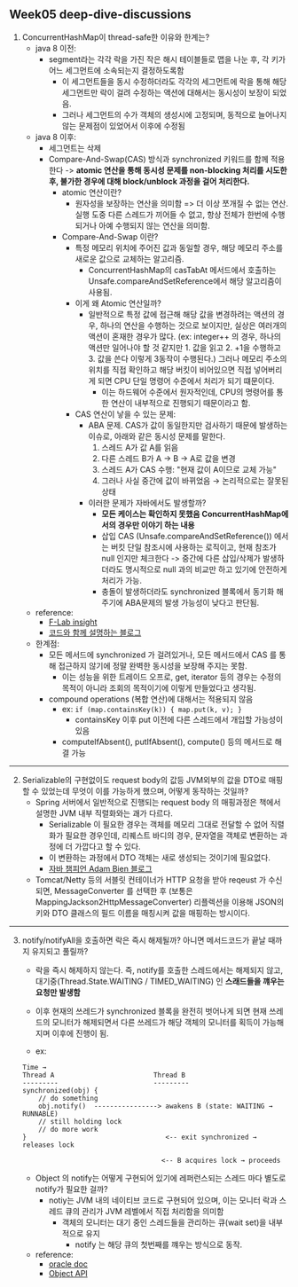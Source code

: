 ## Week05 deep-dive-discussions
1. ConcurrentHashMap이 thread-safe한 이유와 한계는?
   - java 8 이전:
     - segment라는 각각 락을 가진 작은 해시 테이블들로 맵을 나눈 후, 각 키가 어느 세그먼트에 소속되는지 결정하도록함 
       - 이 세그먼트들을 동시 수정하더라도 각각의 세그먼트에 락을 통해 해당 세그먼트만 락이 걸려 수정하는 액션에 대해서는 동시성이 보장이 되었음.
       - 그러나 세그먼트의 수가 객체의 생성시에 고정되며, 동적으로 늘어나지 않는 문제점이 있었어서 이후에 수정됨
   - java 8 이후:
     - 세그먼트는 삭제
     - Compare-And-Swap(CAS) 방식과 synchronized 키워드를 함께 적용한다 -> **atomic 연산을 통해 동시성 문제를 non-blocking 처리를 시도한 후, 불가한 경우에 대해 block/unblock 과정을 걸어 처리한다.**
       - atomic 연산이란?
         - 원자성을 보장하는 연산을 의미함 => 더 이상 쪼개질 수 없는 연산. 실행 도중 다른 스레드가 끼어들 수 없고, 항상 전체가 한번에 수행되거나 아예 수행되지 않는 연산을 의미함.
       - Compare-And-Swap 이란?
         - 특정 메모리 위치에 주어진 값과 동일할 경우, 해당 메모리 주소를 새로운 값으로 교체하는 알고리즘.
           - ConcurrentHashMap의 casTabAt 메서드에서 호출하는 Unsafe.compareAndSetReference에서 해당 알고리즘이 사용됨.
         - 이게 왜 Atomic 연산일까?
           - 일반적으로 특정 값에 접근해 해당 값을 변경하려는 액션의 경우, 하나의 연산을 수행하는 것으로 보이지만, 실상은 여러개의 액션이 혼재한 경우가 많다. (ex: integer++ 의 경우, 하나의 액션만 일어나야 할 것 같지만 1. 값을 읽고 2. +1을 수행하고 3. 값을 쓴다 이렇게 3동작이 수행된다.) 그러나 메모리 주소의 위치를 직접 확인하고 해당 버킷이 비어있으면 직접 넣어버리게 되면 CPU 단일 명령어 수준에서 처리가 되기 떄문이다.
             - 이는 하드웨어 수준에서 원자적인데, CPU의 명령어를 통한 연산이 내부적으로 진행되기 때문이라고 함.
         - CAS 연산이 낳을 수 있는 문제:
           - ABA 문제. CAS가 값이 동일한지만 검사하기 때문에 발생하는 이슈로, 아래와 같은 동시성 문제를 말한다.
             1. 스레드 A가 값 A를 읽음
             2. 다른 스레드 B가 A → B → A로 값을 변경
             3. 스레드 A가 CAS 수행: "현재 값이 A이므로 교체 가능"
             4. 그러나 사실 중간에 값이 바뀌었음 → 논리적으로는 잘못된 상태
           - 이러한 문제가 자바에서도 발생할까?
             - **모든 케이스는 확인하지 못했음 ConcurrentHashMap에서의 경우만 이야기 하는 내용**
             - 삽입 CAS (Unsafe.compareAndSetReference()) 에서는 버킷 단일 참조시에 사용하는 로직이고, 현재 참조가 null 인지만 체크한다 -> 중간에 다른 삽입/삭제가 발생하더라도 명시적으로 null 과의 비교만 하고 있기에 안전하게 처리가 가능.
             - 충돌이 발생하더라도 synchronized 블록에서 동기화 해주기에 ABA문제의 발생 가능성이 낮다고 판단됨.
   - reference:
     - [F-Lab insight](https://f-lab.kr/insight/java-synchronization-and-cas)
     - [코드와 함께 설명하는 블로그](https://curiousjinan.tistory.com/entry/java-concurrent-hash-map-cas)
   - 한계점:
     - 모든 메서드에 synchronized 가 걸려있거나, 모든 메서드에서 CAS 를 통해 접근하지 않기에 정말 완벽한 동시성을 보장해 주지는 못함.
       - 이는 성능을 위한 트레이드 오프로, get, iterator 등의 경우는 수정의 목적이 아니라 조회의 목적이기에 이렇게 만들었다고 생각됨.
     - compound operations (복합 연산)에 대해서는 적용되지 않음
       - ex: `if (map.containsKey(k)) { map.put(k, v); }`
         - containsKey 이후 put 이전에 다른 스레드에서 개입할 가능성이 있음
       - computeIfAbsent(), putIfAbsent(), compute() 등의 메서드로 해결 가능
        
---
2. Serializable의 구현없이도 request body의 값등 JVM외부의 값을 DTO로 매핑할 수 있었는데 무엇이 이를 가능하게 했으며, 어떻게 동작하는 것일까?
   - Spring 서버에서 일반적으로 진행되는 request body 의 매핑과정은 책에서 설명한 JVM 내부 직렬화와는 괘가 다르다.
     - Serializable 이 필요한 경우는 객체를 메모리 그대로 전달할 수 없어 직렬화가 필요한 경우인데, 리퀘스트 바디의 경우, 문자열을 객체로 변환하는 과정에 더 가깝다고 할 수 있다.
     - 이 변환하는 과정에서 DTO 객체는 새로 생성되는 것이기에 필요없다.
     - [자바 챔피언 Adam Bien 블로그](https://www.adam-bien.com/roller/abien/entry/do_jpa_entities_have_to)
   - Tomcat/Netty 등의 서블릿 컨테이너가 HTTP 요청을 받아 reqeust 가 수신되면, MessageConverter 를 선택한 후 (보통은 MappingJackson2HttpMessageConverter) 리플렉션을 이용해 JSON의 키와 DTO 클래스의 필드 이름을 매칭시켜 값을 매핑하는 방시이다.  

---
3. notify/notifyAll을 호출하면 락은 즉시 해제될까? 아니면 메서드코드가 끝날 때까지 유지되고 풀릴까?
   - 락을 즉시 해제하지 않는다. 즉, notify를 호출한 스레드에서는 해제되지 않고, 대기중(Thread.State.WAITING / TIMED_WAITING) 인 **스래드들을 꺠우는 요청만 발생함**
   - 이후 현재의 쓰레드가 synchronized 블록을 완전히 벗어나게 되면 현재 쓰레드의 모니터가 해제되면서 다른 쓰레드가 해당 객체의 모니터를 획득이 가능해지며 이후에 진행이 됨.
   
    - ex:
    ```
    Time →
    Thread A                         Thread B
    ---------                        ---------
    synchronized(obj) {
        // do something
        obj.notify()  ----------------> awakens B (state: WAITING → RUNNABLE)
        // still holding lock
        // do more work
    }                                   <-- exit synchronized → releases lock

                                       <-- B acquires lock → proceeds
    ```
   - Object 의 notify는 어떻게 구현되어 있기에 레퍼런스되는 스레드 마다 별도로 notify가 필요한 걸까?
     - notiy는 JVM 내의 네이티브 코드로 구현되어 있으며, 이는 모니터 락과 스레드 큐의 관리가 JVM 레벨에서 직접 처리함을 의미함
       - 객체의 모니터는 대기 중인 스레드들을 관리하는 큐(wait set)을 내부적으로 유지
         - notify 는 해당 큐의 첫번째를 꺠우는 방식으로 동작.
   - reference:
       - [oracle doc](https://docs.oracle.com/javase/specs/jls/se8/html/jls-17.html#17.2.2)
       - [Object API](https://docs.oracle.com/javase/8/docs/api/java/lang/Object.html#notify--)